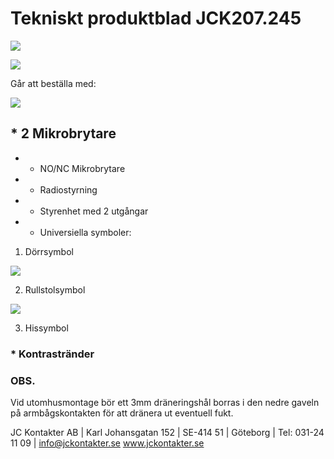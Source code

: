 # Tekniskt produktblad JCK207.245

![](_page_0_Picture_1.jpeg)

![](_page_0_Figure_2.jpeg)

Går att beställa med:

![](_page_0_Figure_10.jpeg)

## * 2 Mikrobrytare

- * NO/NC Mikrobrytare
- * Radiostyrning
- * Styrenhet med 2 utgångar
- * Universiella symboler:

1. Dörrsymbol

![](_page_0_Figure_17.jpeg)

2. Rullstolsymbol

![](_page_0_Picture_19.jpeg)

3. Hissymbol

### * Kontrastränder

### OBS.

Vid utomhusmontage bör ett 3mm dräneringshål borras i den nedre gaveln på armbågskontakten för att dränera ut eventuell fukt.

JC Kontakter AB | Karl Johansgatan 152 | SE-414 51 | Göteborg | Tel: 031-24 11 09 | info@jckontakter.se www.jckontakter.se
